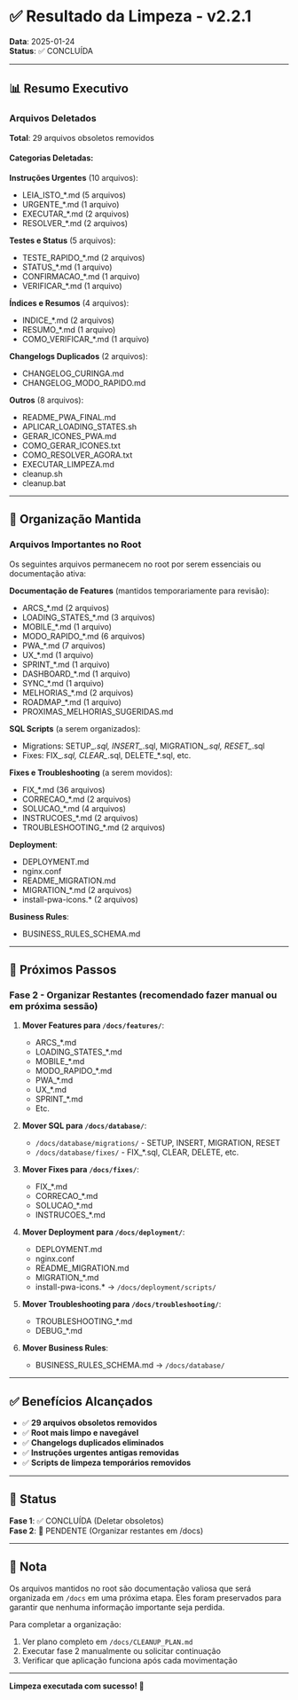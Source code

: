 # ✅ Resultado da Limpeza - v2.2.1

**Data**: 2025-01-24  
**Status**: ✅ CONCLUÍDA

---

## 📊 Resumo Executivo

### Arquivos Deletados

**Total**: 29 arquivos obsoletos removidos

####  Categorias Deletadas:

**Instruções Urgentes** (10 arquivos):
- LEIA_ISTO_*.md (5 arquivos)
- URGENTE_*.md (1 arquivo)
- EXECUTAR_*.md (2 arquivos)
- RESOLVER_*.md (2 arquivos)

**Testes e Status** (5 arquivos):
- TESTE_RAPIDO_*.md (2 arquivos)
- STATUS_*.md (1 arquivo)
- CONFIRMACAO_*.md (1 arquivo)
- VERIFICAR_*.md (1 arquivo)

**Índices e Resumos** (4 arquivos):
- INDICE_*.md (2 arquivos)
- RESUMO_*.md (1 arquivo)
- COMO_VERIFICAR_*.md (1 arquivo)

**Changelogs Duplicados** (2 arquivos):
- CHANGELOG_CURINGA.md
- CHANGELOG_MODO_RAPIDO.md

**Outros** (8 arquivos):
- README_PWA_FINAL.md
- APLICAR_LOADING_STATES.sh
- GERAR_ICONES_PWA.md
- COMO_GERAR_ICONES.txt
- COMO_RESOLVER_AGORA.txt
- EXECUTAR_LIMPEZA.md
- cleanup.sh
- cleanup.bat

---

## 📁 Organização Mantida

### Arquivos Importantes no Root

Os seguintes arquivos permanecem no root por serem essenciais ou documentação ativa:

**Documentação de Features** (mantidos temporariamente para revisão):
- ARCS_*.md (2 arquivos)
- LOADING_STATES_*.md (3 arquivos)
- MOBILE_*.md (1 arquivo)
- MODO_RAPIDO_*.md (6 arquivos)
- PWA_*.md (7 arquivos)
- UX_*.md (1 arquivo)
- SPRINT_*.md (1 arquivo)
- DASHBOARD_*.md (1 arquivo)
- SYNC_*.md (1 arquivo)
- MELHORIAS_*.md (2 arquivos)
- ROADMAP_*.md (1 arquivo)
- PROXIMAS_MELHORIAS_SUGERIDAS.md

**SQL Scripts** (a serem organizados):
- Migrations: SETUP_*.sql, INSERT_*.sql, MIGRATION_*.sql, RESET_*.sql
- Fixes: FIX_*.sql, CLEAR_*.sql, DELETE_*.sql, etc.

**Fixes e Troubleshooting** (a serem movidos):
- FIX_*.md (36 arquivos)
- CORRECAO_*.md (2 arquivos)
- SOLUCAO_*.md (4 arquivos)
- INSTRUCOES_*.md (2 arquivos)
- TROUBLESHOOTING_*.md (2 arquivos)

**Deployment**:
- DEPLOYMENT.md
- nginx.conf
- README_MIGRATION.md
- MIGRATION_*.md (2 arquivos)
- install-pwa-icons.* (2 arquivos)

**Business Rules**:
- BUSINESS_RULES_SCHEMA.md

---

## 🎯 Próximos Passos

### Fase 2 - Organizar Restantes (recomendado fazer manual ou em próxima sessão)

1. **Mover Features para `/docs/features/`**:
   - ARCS_*.md
   - LOADING_STATES_*.md
   - MOBILE_*.md
   - MODO_RAPIDO_*.md
   - PWA_*.md
   - UX_*.md
   - SPRINT_*.md
   - Etc.

2. **Mover SQL para `/docs/database/`**:
   - `/docs/database/migrations/` - SETUP, INSERT, MIGRATION, RESET
   - `/docs/database/fixes/` - FIX_*.sql, CLEAR, DELETE, etc.

3. **Mover Fixes para `/docs/fixes/`**:
   - FIX_*.md
   - CORRECAO_*.md
   - SOLUCAO_*.md
   - INSTRUCOES_*.md

4. **Mover Deployment para `/docs/deployment/`**:
   - DEPLOYMENT.md
   - nginx.conf
   - README_MIGRATION.md
   - MIGRATION_*.md
   - install-pwa-icons.* → `/docs/deployment/scripts/`

5. **Mover Troubleshooting para `/docs/troubleshooting/`**:
   - TROUBLESHOOTING_*.md
   - DEBUG_*.md

6. **Mover Business Rules**:
   - BUSINESS_RULES_SCHEMA.md → `/docs/database/`

---

## ✅ Benefícios Alcançados

- ✅ **29 arquivos obsoletos removidos**
- ✅ **Root mais limpo e navegável**
- ✅ **Changelogs duplicados eliminados**
- ✅ **Instruções urgentes antigas removidas**
- ✅ **Scripts de limpeza temporários removidos**

---

## 🔄 Status

**Fase 1**: ✅ CONCLUÍDA (Deletar obsoletos)  
**Fase 2**: 🔄 PENDENTE (Organizar restantes em /docs)

---

## 📝 Nota

Os arquivos mantidos no root são documentação valiosa que será organizada em `/docs` em uma próxima etapa. Eles foram preservados para garantir que nenhuma informação importante seja perdida.

Para completar a organização:
1. Ver plano completo em `/docs/CLEANUP_PLAN.md`
2. Executar fase 2 manualmente ou solicitar continuação
3. Verificar que aplicação funciona após cada movimentação

---

**Limpeza executada com sucesso! 🎉**
